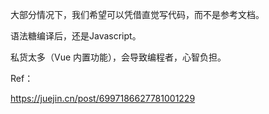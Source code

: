 大部分情况下，我们希望可以凭借直觉写代码，而不是参考文档。

语法糖编译后，还是Javascript。

私货太多（Vue 内置功能），会导致编程者，心智负担。





Ref：

https://juejin.cn/post/6997186627781001229